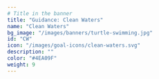 ```yaml
---
# Title in the banner
title: "Guidance: Clean Waters"
name: "Clean Waters"
bg_image: "/images/banners/turtle-swimming.jpg"
id: "CW"
icon: "/images/goal-icons/clean-waters.svg"
description: ""
color: "#4EA09F"
weight: 9
---
```


